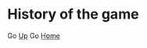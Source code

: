 # **History of the game**

Go [Up](https://github.com/ericlr1/Proyecto_1_Guerrilla-War/blob/gh-pages/History_of_the_game.md#History_of_the_game)
Go [Home](https://github.com/ericlr1/Proyecto_1_Guerrilla-War/blob/gh-pages/Intro.md)
